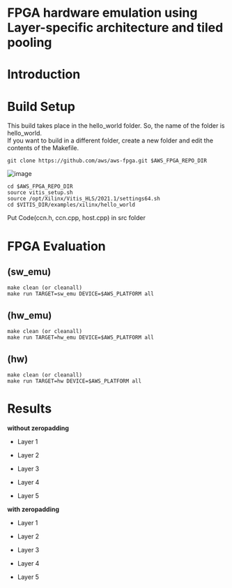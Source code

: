 # FPGA hardware emulation using Layer-specific architecture and tiled pooling

# Introduction

# Build Setup
This build takes place in the hello_world folder.
So, the name of the folder is hello_world.   
If you want to build in a different folder, create a new folder and edit the contents of the Makefile.
```
git clone https://github.com/aws/aws-fpga.git $AWS_FPGA_REPO_DIR
```
![image](https://user-images.githubusercontent.com/75317393/147209223-7721f322-4cbc-4df4-9a30-1d08d6a542f4.png)
```
cd $AWS_FPGA_REPO_DIR
source vitis_setup.sh
source /opt/Xilinx/Vitis_HLS/2021.1/settings64.sh
cd $VITIS_DIR/examples/xilinx/hello_world
```
Put Code(ccn.h, ccn.cpp, host.cpp) in src folder

# FPGA Evaluation 
## (sw_emu)
```
make clean (or cleanall)
make run TARGET=sw_emu DEVICE=$AWS_PLATFORM all
```

## (hw_emu)
```
make clean (or cleanall)
make run TARGET=hw_emu DEVICE=$AWS_PLATFORM all
```

## (hw)
```
make clean (or cleanall)
make run TARGET=hw DEVICE=$AWS_PLATFORM all
```

# Results
**without zeropadding**   
+ Layer 1      

+ Layer 2

+ Layer 3

+ Layer 4

+ Layer 5 



**with zeropadding**   
+ Layer 1      

+ Layer 2

+ Layer 3

+ Layer 4

+ Layer 5 


